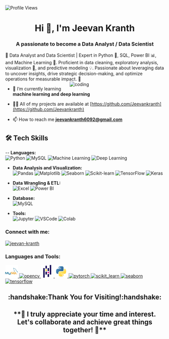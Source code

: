 ![Profile Views](https://komarev.com/ghpvc/?username=Jeevankranth&color=blue)

<h1 align="center">Hi 👋, I'm Jeevan Kranth</h1>
<h3 align="center">A passionate to become a Data Analyst / Data Scientist</h3>
🌟 Data Analyst and Data Scientist | Expert in Python 🐍, SQL, Power BI 📊, and Machine Learning 🤖. Proficient in data cleaning, exploratory analysis, visualization 🌟, and predictive modeling 💡. Passionate about leveraging data to uncover insights, drive strategic decision-making, and optimize operations for measurable impact. 🚀
<image align="right" alt="coding" width="300" src=https://static.wixstatic.com/media/3eee0b_8b6780c6bd8245ecafdbe55d8db7e2df~mv2.gif>

- 🌱 I’m currently learning **machine learning and deep learning**

- 👨‍💻 All of my projects are available at [https://github.com/Jeevankranth](https://github.com/Jeevankranth)

- 📫 How to reach me **jeevankranth6092@gmail.com**


## 🛠️ Tech Skills
-- **Languages:**  
  ![Python](https://img.shields.io/badge/-Python-3776AB?style=flat&logo=python&logoColor=white) 
  ![MySQL](https://img.shields.io/badge/-MySQL-4479A1?style=flat&logo=mysql&logoColor=white) 
  ![Machine Learning](https://img.shields.io/badge/-Machine%20Learning-102230?style=flat&logo=scikit-learn&logoColor=white) 
  ![Deep Learning](https://img.shields.io/badge/-Deep%20Learning-FF6F00?style=flat&logo=pytorch&logoColor=white)

- **Data Analysis and Visualization:**  
  ![Pandas](https://img.shields.io/badge/-Pandas-150458?style=flat&logo=pandas&logoColor=white) 
  ![Matplotlib](https://img.shields.io/badge/-Matplotlib-E34F26?style=flat&logo=plotly&logoColor=white) 
  ![Seaborn](https://img.shields.io/badge/-Seaborn-1572B6?style=flat&logo=plotly&logoColor=white)
  ![Scikit-learn](https://img.shields.io/badge/-Scikit--learn-F7931E?style=flat&logo=scikit-learn&logoColor=white) 
  ![TensorFlow](https://img.shields.io/badge/-TensorFlow-FF6F00?style=flat&logo=TensorFlow&logoColor=white) 
  ![Keras](https://img.shields.io/badge/-Keras-D00000?style=flat&logo=Keras&logoColor=white)

- **Data Wrangling & ETL:**  
  ![Excel](https://img.shields.io/badge/-Excel-217346?style=flat&logo=microsoft-excel&logoColor=white) 
  ![Power BI](https://img.shields.io/badge/-Power%20BI-F2C811?style=flat&logo=power-bi&logoColor=black)

- **Database:**  
  ![MySQL](https://img.shields.io/badge/-MySQL-4479A1?style=flat&logo=mysql&logoColor=white)

- **Tools:**  
  ![Jupyter](https://img.shields.io/badge/-Jupyter-F37626?style=flat&logo=jupyter&logoColor=white) 
  ![VSCode](https://img.shields.io/badge/-VSCode-007ACC?style=flat&logo=visual-studio-code&logoColor=white) 
  ![Colab](https://img.shields.io/badge/-Google%20Colab-F9AB00?style=flat&logo=google-colab&logoColor=black)



<h3 align="left">Connect with me:</h3>
<p align="left">
<a href="https://linkedin.com/in/jeevan-kranth" target="blank"><img align="center" src="https://raw.githubusercontent.com/rahuldkjain/github-profile-readme-generator/master/src/images/icons/Social/linked-in-alt.svg" alt="jeevan-kranth" height="30" width="40" /></a>
</p>

<h3 align="left">Languages and Tools:</h3>
<p align="left"> <a href="https://www.mysql.com/" target="_blank" rel="noreferrer"> <img src="https://raw.githubusercontent.com/devicons/devicon/master/icons/mysql/mysql-original-wordmark.svg" alt="mysql" width="40" height="40"/> </a> <a href="https://opencv.org/" target="_blank" rel="noreferrer"> <img src="https://www.vectorlogo.zone/logos/opencv/opencv-icon.svg" alt="opencv" width="40" height="40"/> </a> <a href="https://pandas.pydata.org/" target="_blank" rel="noreferrer"> <img src="https://raw.githubusercontent.com/devicons/devicon/2ae2a900d2f041da66e950e4d48052658d850630/icons/pandas/pandas-original.svg" alt="pandas" width="40" height="40"/> </a> <a href="https://www.python.org" target="_blank" rel="noreferrer"> <img src="https://raw.githubusercontent.com/devicons/devicon/master/icons/python/python-original.svg" alt="python" width="40" height="40"/> </a> <a href="https://pytorch.org/" target="_blank" rel="noreferrer"> <img src="https://www.vectorlogo.zone/logos/pytorch/pytorch-icon.svg" alt="pytorch" width="40" height="40"/> </a> <a href="https://scikit-learn.org/" target="_blank" rel="noreferrer"> <img src="https://upload.wikimedia.org/wikipedia/commons/0/05/Scikit_learn_logo_small.svg" alt="scikit_learn" width="40" height="40"/> </a> <a href="https://seaborn.pydata.org/" target="_blank" rel="noreferrer"> <img src="https://seaborn.pydata.org/_images/logo-mark-lightbg.svg" alt="seaborn" width="40" height="40"/> </a> <a href="https://www.tensorflow.org" target="_blank" rel="noreferrer"> <img src="https://www.vectorlogo.zone/logos/tensorflow/tensorflow-icon.svg" alt="tensorflow" width="40" height="40"/> </a> </p>


<h2 align="center"> :handshake:Thank You for Visiting!:handshake:</h2>
<h2 align="center"> **🌟 I truly appreciate your time and interest. Let's collaborate and achieve great things together! 🌟**</h2>
